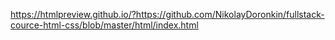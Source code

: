https://htmlpreview.github.io/?https://github.com/NikolayDoronkin/fullstack-cource-html-css/blob/master/html/index.html

